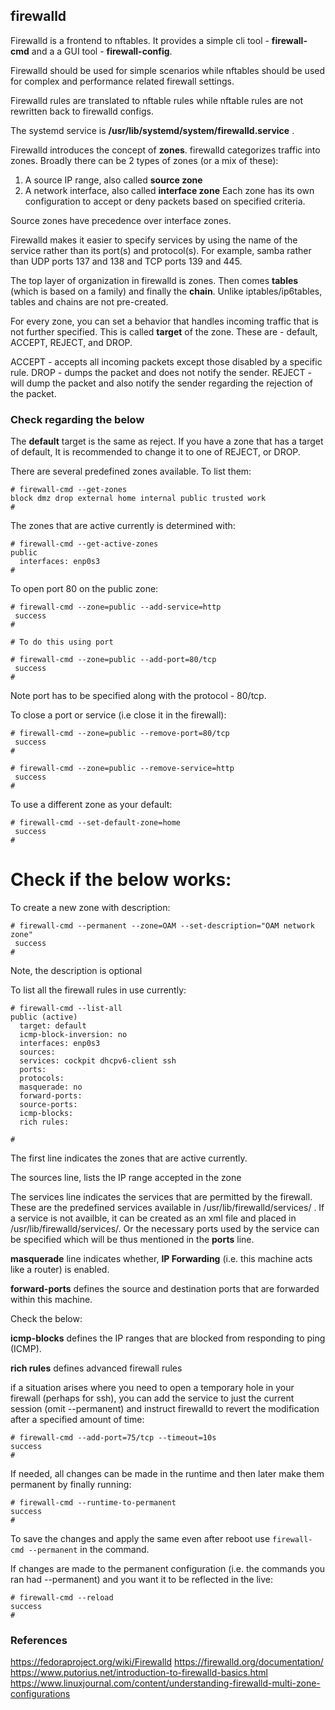 ## firewalld

Firewalld is a frontend to nftables. It provides a simple cli tool - **firewall-cmd** and a a GUI tool - **firewall-config**.

Firewalld should be used for simple scenarios while nftables should be used for complex and performance related firewall settings.

Firewalld rules are translated to nftable rules while nftable rules are not rewritten back to firewalld configs.

The systemd service is **/usr/lib/systemd/system/firewalld.service** .

Firewalld introduces the concept of **zones**. firewalld categorizes traffic into zones. Broadly there can be 2 types of zones (or a mix of these):
1. A source IP range, also called **source zone**
2. A network interface, also called **interface zone**
Each zone has its own configuration to accept or deny packets based on specified criteria.

Source zones have precedence over interface zones.

Firewalld makes it easier to specify services by using the name of the service rather than its port(s) and protocol(s). For example, samba rather than UDP ports 137 and 138 and TCP ports 139 and 445.

The top layer of organization in firewalld is zones. Then comes **tables** (which is based on a family)  and finally the **chain**. Unlike iptables/ip6tables, tables and chains are not pre-created. 

For every zone, you can set a behavior that handles incoming traffic that is not further specified. This is called **target** of the zone. These are - default, ACCEPT, REJECT, and DROP.
 
ACCEPT -  accepts all incoming packets except those disabled by a specific rule. 
DROP - dumps the packet and does not notify the sender.
REJECT - will dump the packet and also notify the sender regarding the rejection of the packet.

### Check regarding the below
The **default** target is the same as reject.  If you have a zone that has a target of default, It is recommended to change it to one of REJECT, or DROP.


There are several predefined zones available. To list them:
```
# firewall-cmd --get-zones
block dmz drop external home internal public trusted work
#
```

The zones that are active currently is determined with:
```
# firewall-cmd --get-active-zones
public
  interfaces: enp0s3
#
```

To open port 80 on the public zone:
```
# firewall-cmd --zone=public --add-service=http
 success
#

# To do this using port

# firewall-cmd --zone=public --add-port=80/tcp
 success
#
```

Note port has to be specified along with the protocol - 80/tcp. 

To close a port or service (i.e close it in the firewall):
```
# firewall-cmd --zone=public --remove-port=80/tcp
 success
#

# firewall-cmd --zone=public --remove-service=http
 success
#
```

To use a different zone as your default:
```
# firewall-cmd --set-default-zone=home
 success
#
```

# Check if the below works:
To create a new zone with description:
```
# firewall-cmd --permanent --zone=OAM --set-description="OAM network zone"
 success
#
```
Note, the description is optional



To list all the firewall rules in use currently:
```
# firewall-cmd --list-all
public (active)
  target: default
  icmp-block-inversion: no
  interfaces: enp0s3
  sources:
  services: cockpit dhcpv6-client ssh
  ports:
  protocols:
  masquerade: no
  forward-ports:
  source-ports:
  icmp-blocks:
  rich rules:

#
```

The first line indicates the zones that are active currently. 


The sources line, lists the IP range accepted in the zone

The services line indicates the services that are permitted by the firewall. These are the predefined services available in /usr/lib/firewalld/services/ . If a service is not availble, it can be created as an xml file and placed in /usr/lib/firewalld/services/. Or the necessary ports used by the service can be specified which will be thus mentioned in the **ports** line. 

**masquerade** line indicates whether, **IP Forwarding** (i.e. this machine acts like a router) is enabled.

**forward-ports** defines the source and destination ports that are forwarded within this machine. 

Check the below:

**icmp-blocks** defines the IP ranges that are blocked from responding to ping (ICMP).

**rich rules** defines advanced firewall rules 


if a situation arises where you need to open a temporary hole in your firewall (perhaps for ssh), you can add the service to just the current session (omit --permanent) and instruct firewalld to revert the modification after a specified amount of time:
```
# firewall-cmd --add-port=75/tcp --timeout=10s
success
# 
```

If needed, all changes can be made in the runtime and then later make them permanent by finally running: 
```
# firewall-cmd --runtime-to-permanent
success
#
```

To save the changes and apply the same even after reboot use `firewall-cmd --permanent` in the command. 

If changes are made to the permanent configuration (i.e. the commands you ran had --permanent) and you want it to be reflected in the live:
```
# firewall-cmd --reload
success
#
```



### References
https://fedoraproject.org/wiki/Firewalld
https://firewalld.org/documentation/
https://www.putorius.net/introduction-to-firewalld-basics.html
https://www.linuxjournal.com/content/understanding-firewalld-multi-zone-configurations




